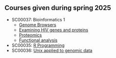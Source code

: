 ## Courses given during spring 2025

  * SC00037: Bioinformatics 1
    * [Genome Browsers](https://github.com/BDC-training/VT25/wiki/B1-I:-Genome-Browsers)
    * [Examining HIV genes and proteins](https://github.com/BDC-training/VT25/wiki/B1-II:-Examining-HIV-genes-and-proteins) 
    * [Proteomics](https://github.com/BDC-training/VT25/wiki/B1-III:-Proteomics) 
    * [Functional analysis](https://github.com/BDC-training/VT25/wiki/B1-IV:-Functional-analysis) 
  * SC00035: [R Programming](https://github.com/BDC-training/VT25/wiki/R-programming)
  * SC00036: [Unix applied to genomic data](https://github.com/BDC-training/VT25/wiki/Unix-applied-to-genomic-data)

